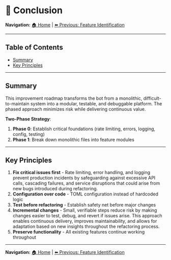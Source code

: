 # :dart: Conclusion

**Navigation:** [:house: Home](README.md) | [:arrow_left: Previous: Feature Identification](08c-feature-identification.md)

---

## Table of Contents
- [Summary](#summary)
- [Key Principles](#key-principles)

---

## Summary

This improvement roadmap transforms the bot from a monolithic, difficult-to-maintain system into a modular, testable, and debuggable platform. The phased approach minimizes risk while delivering continuous value.

**Two-Phase Strategy**:
1. **Phase 0**: Establish critical foundations (rate limiting, errors, logging, config, testing)
2. **Phase 1**: Break down monolithic files into feature modules

---

## Key Principles

1. **Fix critical issues first** - Rate limiting, error handling, and logging prevent production incidents by safeguarding against excessive API calls, cascading failures, and service disruptions that could arise from new bugs introduced during refactoring.
2. **Configuration over code** - TOML configuration instead of hardcoded logic
3. **Test before refactoring** - Establish safety net before major changes
4. **Incremental changes** - Small, verifiable steps reduce risk by making changes easier to test, debug, and revert if issues arise. This approach enables continuous delivery, improves maintainability, and allows for adaptation based on new insights throughout the refactoring process.
5. **Preserve functionality** - All existing features continue working throughout

---

**Navigation:** [:house: Home](README.md) | [:arrow_left: Previous: Feature Identification](08c-feature-identification.md)
